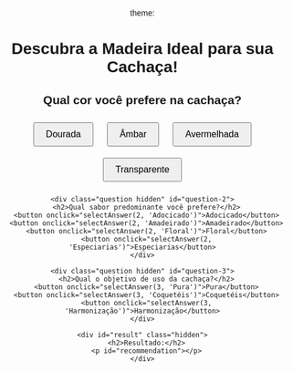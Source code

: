 theme: <jekyll-theme-hacker></jekyll-theme-hacker>
<!DOCTYPE html>
<html lang="en">
<head>
  <meta charset="UTF-8">
  <meta name="viewport" content="width=device-width, initial-scale=1.0">
  <title>Quiz da Cachaça - Madeira Ideal</title>
  <style>
    body {
      font-family: Arial, sans-serif;
      text-align: center;
      padding: 20px;
    }
    .hidden {
      display: none;
    }
    button {
      margin: 10px;
      padding: 10px 20px;
      font-size: 16px;
      cursor: pointer;
    }
  </style>
</head>
<body>
  <h1>Descubra a Madeira Ideal para sua Cachaça!</h1>
  <div id="quiz">
    <div class="question" id="question-1">
      <h2>Qual cor você prefere na cachaça?</h2>
      <button onclick="selectAnswer(1, 'Dourada')">Dourada</button>
      <button onclick="selectAnswer(1, 'Âmbar')">Âmbar</button>
      <button onclick="selectAnswer(1, 'Avermelhada')">Avermelhada</button>
      <button onclick="selectAnswer(1, 'Transparente')">Transparente</button>
    </div>

    <div class="question hidden" id="question-2">
      <h2>Qual sabor predominante você prefere?</h2>
      <button onclick="selectAnswer(2, 'Adocicado')">Adocicado</button>
      <button onclick="selectAnswer(2, 'Amadeirado')">Amadeirado</button>
      <button onclick="selectAnswer(2, 'Floral')">Floral</button>
      <button onclick="selectAnswer(2, 'Especiarias')">Especiarias</button>
    </div>

    <div class="question hidden" id="question-3">
      <h2>Qual o objetivo de uso da cachaça?</h2>
      <button onclick="selectAnswer(3, 'Pura')">Pura</button>
      <button onclick="selectAnswer(3, 'Coquetéis')">Coquetéis</button>
      <button onclick="selectAnswer(3, 'Harmonização')">Harmonização</button>
    </div>

    <div id="result" class="hidden">
      <h2>Resultado:</h2>
      <p id="recommendation"></p>
    </div>
  </div>

  <script>
    const answers = {};
    const recommendations = {
      // Combinando características e 20 tipos de madeira
      "Dourada-Adocicado-Pura": { madeira: "Carvalho", tempo: "12-18 meses" },
      "Dourada-Adocicado-Coquetéis": { madeira: "Amburana", tempo: "6-12 meses" },
      "Dourada-Amadeirado-Harmonização": { madeira: "Ipê", tempo: "12-24 meses" },
      "Âmbar-Amadeirado-Pura": { madeira: "Jatobá", tempo: "18-24 meses" },
      "Âmbar-Floral-Coquetéis": { madeira: "Pau-Rosa", tempo: "12-18 meses" },
      "Âmbar-Especiarias-Harmonização": { madeira: "Cedro", tempo: "12-18 meses" },
      "Avermelhada-Adocicado-Pura": { madeira: "Pau-Brasil", tempo: "18-24 meses" },
      "Avermelhada-Adocicado-Coquetéis": { madeira: "Jequitibá", tempo: "6-12 meses" },
      "Avermelhada-Floral-Harmonização": { madeira: "Freijó", tempo: "12-18 meses" },
      "Transparente-Adocicado-Pura": { madeira: "Amendoim", tempo: "6-12 meses" },
      "Transparente-Amadeirado-Coquetéis": { madeira: "Angelim Pedra", tempo: "12-18 meses" },
      "Transparente-Especiarias-Harmonização": { madeira: "Angelim Vermelho", tempo: "12-24 meses" },
      "Dourada-Floral-Pura": { madeira: "Guaiacá", tempo: "12-18 meses" },
      "Âmbar-Adocicado-Pura": { madeira: "Castanheira", tempo: "18-24 meses" },
      "Âmbar-Especiarias-Coquetéis": { madeira: "Garapeira", tempo: "12-18 meses" },
      "Transparente-Floral-Pura": { madeira: "Eucalipto", tempo: "6-12 meses" },
      "Transparente-Especiarias-Coquetéis": { madeira: "Sucupira", tempo: "12-18 meses" },
      "Avermelhada-Floral-Pura": { madeira: "Peroba", tempo: "12-18 meses" },
      "Avermelhada-Especiarias-Harmonização": { madeira: "Jacarandá", tempo: "18-24 meses" },
      "Dourada-Especiarias-Coquetéis": { madeira: "Mogno Africano", tempo: "12-18 meses" },
    };

    function selectAnswer(question, answer) {
      answers[question] = answer;

      document.getElementById(`question-${question}`).classList.add('hidden');
      const nextQuestion = document.getElementById(`question-${question + 1}`);
      if (nextQuestion) {
        nextQuestion.classList.remove('hidden');
      } else {
        showResult();
      }
    }

    function showResult() {
      const key = Object.values(answers).join('-');
      const recommendation = recommendations[key] || { madeira: "Indefinida", tempo: "Consulte um especialista." };
      
      document.getElementById('recommendation').innerText = 
        `Madeira recomendada: ${recommendation.madeira}\nTempo de maturação: ${recommendation.tempo}`;
      document.getElementById('result').classList.remove('hidden');
    }
  </script>
</body>
</html>
